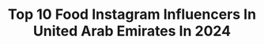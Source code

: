 ---
title: Top 10 Food Instagram Influencers In United Arab Emirates In 2024
description: >-
  Find top food Instagram influencers in United Arab Emirates in 2024. Most popular hashtags: #dubai #dubailife #mydubai #recipe.
platform: Instagram
hits: 196
text_top: Analyze the most popular Instagram influencers on inBeat.
text_bottom: Our platform has 196 Instagram influencers like this in United Arab Emirates for you to work with.
profiles:
  - username: "diya.nair.14"
    fullname: >-
      Diya Nair
    bio: >-
      Foodie|travel freak |🎬&🎼 lover|long road❤️ ✈️🇮🇳🇫🇷🇮🇷🇬🇷🇬🇪🇰🇪🇦🇲🇮🇩🇰🇬🇦🇿
    location: "United Arab Emirates"
    followers: 16389
    engagement: 595
    commentsToLikes: 0.063076
    id: ckaosarccqvzu0i7864h685if
    verified: false
    hashtags: "#mydubai, #uaemallufoodbloggers, #reelsinstagram, #keralafoods"
  - username: "talaldxb"
    fullname: >-
      Talal Al Bastaki
    bio: >-
      Food Blogger 👌😋 Civil Engineer 📐📏 Photographer Canon 5Dsr 📷 DM for Restaurant reviews 🤤🍽️
    location: "United Arab Emirates"
    followers: 29576
    engagement: 502
    commentsToLikes: 0.043464
    id: ck55mth9i4rdf0i116i51qhhi
    verified: false
    hashtags: "#uae, #singapore, #travel, #dubai"
  - username: "lavinaisranicom"
    fullname: >-
      Lavina Israni.com ✨ Dubai, UAE
    bio: >-
      New project: @bylavinaisrani 🇦🇪 Dubai since ‘92 🏆 Top 100 blogs in UAE ✈️ Food • Films • Travel • Life hacks ❤️‍🩹 Mental health warrior (DM for help)
    location: "United Arab Emirates"
    followers: 132320
    engagement: 6413
    commentsToLikes: 0.019975
    id: ck0vxijhwz2d90i19qh3he5zm
    verified: true
    hashtags: "#dss, #france, #dubailife, #dubai"
  - username: "joyfulhomecooking"
    fullname: >-
      Joyce Mrad
    bio: >-
      👩🏻‍🍳Passionate self-taught cook 🍰Food architect creating edible masterpieces ✨Infusing joy into every creation 📷Food Stylist & Photographer 📍Dubai
    location: "United Arab Emirates"
    followers: 408508
    engagement: 1362
    commentsToLikes: 0.042162
    id: ck138wefhicbv0i19f898cdo1
    verified: false
    hashtags: "#pastry, #healthydessert, #recipe, #plantpower"
  - username: "ferasaboshaar"
    fullname: >-
      Feras Abo Shaar فراس ابوشعر
    bio: >-
      There is no love sincerer than the love of food! #foodblogger #cars #travel
    location: "United Arab Emirates"
    followers: 363312
    engagement: 688
    commentsToLikes: 0.021844
    id: ck8t67fb3cixc0j78jvgsjz52
    verified: false
    hashtags: "#recipe, #visitalain, #inabudhabi, #thincredible"
  - username: "sajnifoodie"
    fullname: >-
      Sajni_sharaf
    bio: >-
      Foodie / travel UAE /kerala Recipe reels DM for reviews ❤️ Travel 🇰🇿🇦🇲🇦🇪🇸🇦🇴🇲🇮🇷🇹🇭 #foodie#thrissur #dubai
    location: "United Arab Emirates"
    followers: 138929
    engagement: 568
    commentsToLikes: 0.009697
    id: ckap1bs9stwld0i7825spfosb
    verified: false
    hashtags: "#recipe, #breakfast, #reelitfeelit, #reels"
  - username: "paul_estorffe"
    fullname: >-
      Paul Estorffe
    bio: >-
      Founder @blackwatch_communications Brand Ambassador Château St. Thomas, Lebanese winery 🇱🇧 “No Fusion, No Twists, just real food”
    location: "United Arab Emirates"
    followers: 9054
    engagement: 578
    commentsToLikes: 0.144153
    id: ck15rjqxy89e90i19gtpli1oo
    verified: false
    hashtags: "#motorcyclelife, #mydubai, #foodstagram, #motorcycle"
  - username: "dubaifoodlovers"
    fullname: >-
      Ellie Z Amin
    bio: >-
      Sharing my experiences about food, places, trips and events 📧 eli@dubaifoodlovers.com
    location: "United Arab Emirates"
    followers: 56340
    engagement: 338
    commentsToLikes: 0.074884
    id: ck13bvvjfxdv30i19y30z5edl
    verified: false
    hashtags: "#dubaibloggers, #uaebloggers, #dubai, #globalvillage"
  - username: "ourpassportstory_"
    fullname: >-
      Surbhi, Nehil & Baby Ayaan | Dubai - India
    bio: >-
      Travel | Fashion | Food 🗺 20 countries Chartered Accountants
    location: "United Arab Emirates"
    followers: 48569
    engagement: 260
    commentsToLikes: 0.051426
    id: ck6tyeona3a9p0j71yjimujwa
    verified: false
    hashtags: "#hotairballoon, #hotairballoonride, #ansesourcedargent, #iifa2023"
  - username: "madhumitharam"
    fullname: >-
      Madhumitha
    bio: >-
      Chai. Music. Food. The Little Things. Madras/Dubai #saladsingaari #madhueatsbetter #andsowepartay #howtofancifypazhedhu101 #ennchai
    location: "United Arab Emirates"
    followers: 49569
    engagement: 229
    commentsToLikes: 0.021441
    id: ckap4sn878ovo0i786n3o6i45
    verified: false
    hashtags: "#salad, #eattherainbow, #saladsingaari, #justaadhvikthings"
---